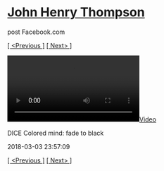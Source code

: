 # [John Henry Thompson](../README.md)
post Facebook.com

[[ <Previous ]](2018-03-04-1.md) [[ Next> ]](2018-03-03-2.md)

[![](../media/2018-03-03/DICE-Colored-mind-fade-to-black.mp4)](../README.md)

DICE Colored mind: fade to black

2018-03-03 23:57:09

[[ <Previous ]](2018-03-04-1.md) [[ Next> ]](2018-03-03-2.md)